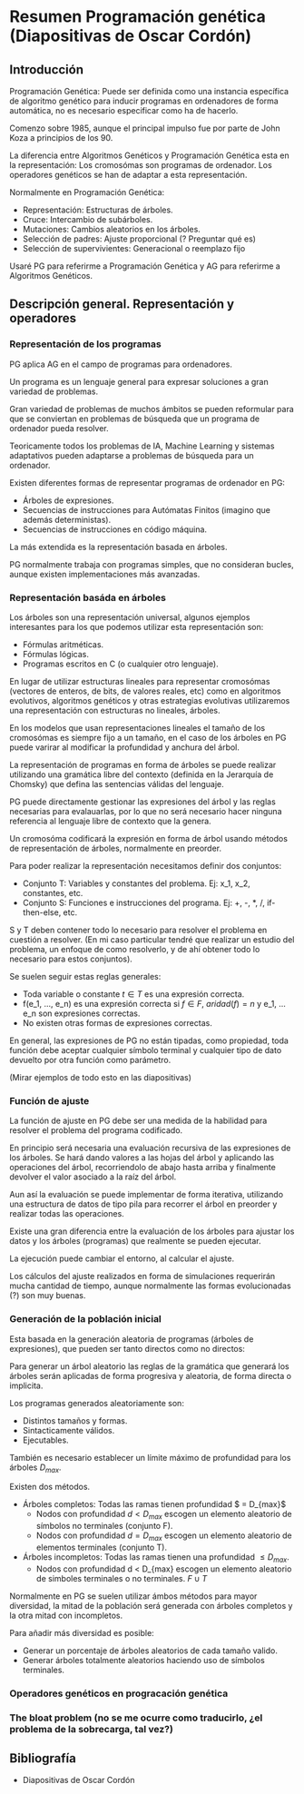 # Resumen Programación genética (Diapositivas de Oscar Cordón)

## Introducción

Programación Genética: Puede ser definida como una instancia específica de algoritmo genético para inducir programas en ordenadores de forma automática, no es necesario especificar como ha de hacerlo.

Comenzo sobre 1985, aunque el principal impulso fue por parte de John Koza a principios de los 90.

La diferencia entre Algoritmos Genéticos y Programación Genética esta en la representación: Los cromosómas son programas de ordenador. Los operadores genéticos se han de adaptar a esta representación.


Normalmente en Programación Genética:

- Representación: Estructuras de árboles.
- Cruce: Intercambio de subárboles.
- Mutaciones: Cambios aleatorios en los árboles.
- Selección de padres: Ajuste proporcional (? Preguntar qué es)
- Selección de supervivientes: Generacional o reemplazo fijo

Usaré PG para referirme a Programación Genética y AG para referirme a Algoritmos Genéticos.


## Descripción general. Representación y operadores

### Representación de los programas

PG aplica AG en el campo de programas para ordenadores.

Un programa es un lenguaje general para expresar soluciones a gran variedad de problemas.

Gran variedad de problemas de muchos ámbitos se pueden reformular para que se conviertan en problemas de búsqueda que un programa de ordenador pueda resolver.

Teoricamente todos los problemas de IA, Machine Learning y sistemas adaptativos pueden adaptarse a problemas de búsqueda para un ordenador.

Existen diferentes formas de representar programas de ordenador en PG:

- Árboles de expresiones.
- Secuencias de instrucciones para Autómatas Finitos (imagino que además deterministas).
- Secuencias de instrucciones en código máquina.

La más extendida es la representación basada en árboles.

PG normalmente trabaja con programas simples, que no consideran bucles, aunque existen implementaciones más avanzadas.




### Representación basáda en árboles

Los árboles son una representación universal, algunos ejemplos interesantes para los que podemos utilizar esta representación son:

- Fórmulas aritméticas.
- Fórmulas lógicas.
- Programas escritos en C (o cualquier otro lenguaje).

En lugar de utilizar estructuras lineales para representar cromosómas (vectores de enteros, de bits, de valores reales, etc) como en algoritmos evolutivos, algoritmos genéticos y otras estrategias evolutivas utilizaremos una representación con estructuras no lineales, árboles.

En los modelos que usan representaciones lineales el tamaño de los cromosómas es siempre fijo a un tamaño, en el caso de los árboles en PG puede varirar al modificar la profundidad y anchura del árbol.


La representación de programas en forma de árboles se puede realizar utilizando una gramática libre del contexto (definida en la Jerarquía de Chomsky) que defina las sentencias válidas del lenguaje.

PG puede directamente gestionar las expresiones del árbol y las reglas necesarias para evalauarlas, por lo que no será necesario hacer ninguna referencia al lenguaje libre de contexto que la genera.

Un cromosóma codificará la expresión en forma de árbol usando métodos de representación de árboles, normalmente en preorder.


Para poder realizar la representación necesitamos definir dos conjuntos:

- Conjunto T: Variables y constantes del problema. Ej: x_1, x_2, constantes, etc.
- Conjunto S: Funciones e instrucciones del programa. Ej: +, -, \*, /, if-then-else, etc.

S y T deben contener todo lo necesario para resolver el problema en cuestión a resolver. (En mi caso particular tendré que realizar un estudio del problema, un enfoque de como resolverlo, y de ahí obtener todo lo necesario para estos conjuntos).

Se suelen seguir estas reglas generales:

- Toda variable o constante $t \in T$ es una expresión correcta.
- f(e_1, ..., e_n) es una expresión correcta si $f \in F$, $aridad(f) = n$ y e_1, ... e_n son expresiones correctas.
- No existen otras formas de expresiones correctas.

En general, las expresiones de PG no están tipadas, como propiedad, toda función debe aceptar cualquier símbolo terminal y cualquier tipo de dato devuelto por otra función como parámetro.

(Mirar ejemplos de todo esto en las diapositivas)


### Función de ajuste

La función de ajuste en PG debe ser una medida de la habilidad para resolver el problema del programa codificado.

En principio será necesaria una evaluación recursiva de las expresiones de los árboles. Se hará dando valores a las hojas del árbol y aplicando las operaciones del árbol, recorriendolo de abajo hasta arriba y finalmente devolver el valor asociado a la raíz del árbol.

Aun así la evaluación se puede implementar de forma iterativa, utilizando una estructura de datos de tipo pila para recorrer el árbol en preorder y realizar todas las operaciones.

Existe una gran diferencia entre la evaluación de los árboles para ajustar los datos y los árboles (programas) que realmente se pueden ejecutar.

La ejecución puede cambiar el entorno, al calcular el ajuste.

Los cálculos del ajuste realizados en forma de simulaciones requerirán mucha cantidad de tiempo, aunque normalmente las formas evolucionadas (?) son muy buenas.

### Generación de la población inicial

Esta basada en la generación aleatoria de programas (árboles de expresiones), que pueden ser tanto directos como no directos:

Para generar un árbol aleatorio las reglas de la gramática que generará los árboles serán aplicadas de forma progresiva y aleatoria, de forma directa o implicita.

Los programas generados aleatoriamente son:

- Distintos tamaños y formas.
- Sintacticamente válidos.
- Ejecutables.

También es necesario establecer un límite máximo de profundidad para los árboles $D_{max}$.

Existen dos métodos.

- Árboles completos: Todas las ramas tienen profundidad $ = D_{max}$
	- Nodos con profundidad $d < D_{max}$ escogen un elemento aleatorio de símbolos no terminales (conjunto F).
	- Nodos con profundidad $d = D_{max}$ escogen un elemento aleatorio de elementos terminales (conjunto T).
- Árboles incompletos: Todas las ramas tienen una profundidad $\leq D_{max}$.
	- Nodos con profundidad d < D_{max} escogen un elemento aleatorio de simboles terminales o no terminales. $F \cup T$

Normalmente en PG se suelen utilizar ámbos métodos para mayor diversidad, la mitad de la población será generada con árboles completos y la otra mitad con incompletos.

Para añadir más diversidad es posible:
- Generar un porcentaje de árboles aleatorios de cada tamaño valido.
- Generar árboles totalmente aleatorios haciendo uso de símbolos terminales.


### Operadores genéticos en progracación genética

### The bloat problem (no se me ocurre como traducirlo, ¿el problema de la sobrecarga, tal vez?)


## Bibliografía

- Diapositivas de Oscar Cordón
